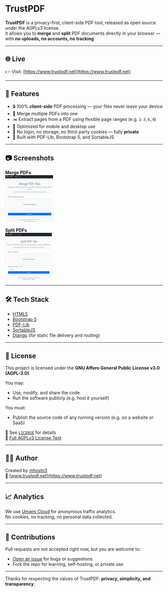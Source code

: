 # TrustPDF

**TrustPDF** is a privacy-first, client-side PDF tool, released as open source under the AGPLv3 license.  
It allows you to **merge** and **split** PDF documents directly in your browser — with **no uploads, no accounts, no tracking**.

---

## 🌐 Live

👉 Visit: [https://www.trustpdf.net](https://www.trustpdf.net)

---

## 🚀 Features

- 🔒 100% **client-side** PDF processing — your files never leave your device
- 📎 Merge multiple PDFs into one
- ✂️ Extract pages from a PDF using flexible page ranges (e.g. `1-3,6,9`)
- 📱 Optimized for mobile and desktop use
- 🧭 No login, no storage, no third-party cookies — fully **private**
- 🧩 Built with PDF-Lib, Bootstrap 5, and SortableJS

---

## 📷 Screenshots

**Merge PDFs**  
<img src="trustpdf/static/img/merge_screenshot.png" alt="Merge Screenshot" height="150">

**Split PDFs**  
<img src="trustpdf/static/img/split_screenshot.png" alt="Split Screenshot" height="150">

---

## 🛠 Tech Stack

- [HTML5](https://developer.mozilla.org/en-US/docs/Web/HTML)
- [Bootstrap 5](https://getbootstrap.com/)
- [PDF-Lib](https://github.com/Hopding/pdf-lib)
- [SortableJS](https://github.com/SortableJS/Sortable)
- [Django](https://www.djangoproject.com/) (for static file delivery and routing)

---

## 📜 License

This project is licensed under the **GNU Affero General Public License v3.0 (AGPL-3.0)**.

You may:
- Use, modify, and share the code
- Run the software publicly (e.g. host it yourself)

You must:
- Publish the source code of any running version (e.g. on a website or SaaS)

📄 See [`LICENSE`](LICENSE) for details  
🔗 [Full AGPLv3 License Text](https://www.gnu.org/licenses/agpl-3.0.html)

---

## 🙋‍♂️ Author

Created by [mhostn3](https://github.com/mhostn3)  
🔗 [www.trustpdf.net](https://www.trustpdf.net)

---

## 📈 Analytics

We use [Umami Cloud](https://umami.is) for anonymous traffic analytics.  
No cookies, no tracking, no personal data collected.

---

## 🤝 Contributions

Pull requests are not accepted right now, but you are welcome to:
- [Open an issue](https://github.com/mhostn3/trustpdf/issues) for bugs or suggestions
- Fork the repo for learning, self-hosting, or private use

---

Thanks for respecting the values of TrustPDF: **privacy, simplicity, and transparency**.
